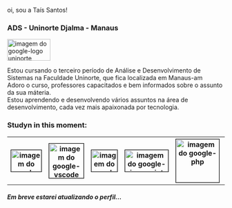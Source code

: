 oi, sou a Taís Santos!

<h3>ADS - Uninorte Djalma - Manaus</h3>

<img src="https://media.licdn.com/dms/image/v2/D4D0BAQGqEj1zLsTI3Q/company-logo_200_200/company-logo_200_200/0/1664983523234?e=2147483647&v=beta&t=5Hy61unXLCOA7SP58WS2kJuOv5KFnfn-KpOyqsSPK-M"
  alt="imagem do google-logo uninorte"
  width="100px"
  height="50px"
  />

<p>Estou cursando o terceiro período de Análise e Desenvolvimento de Sistemas na Faculdade Uninorte, que fica localizada em Manaus-am<br>Adoro o curso, professores capacitados e bem informados sobre o assunto da sua máteria.<br>Estou aprendendo e desenvolvendo vários assuntos na área de desenvolvimento, cada vez mais apaixonada por tecnologia.</p>

<h3>Studyn in this moment:</h3>
<table style="width:100%">
  <tr>
    <th>
    <img src="https://images.sftcdn.net/images/t_app-icon-m/p/917c77e8-96d1-11e6-8453-00163ed833e7/3780880766/mysql-com-icon.png"
    alt="imagem do google-mysql"
    width="70px"
    height="50px"
    style= "border:1px solid black;"
  />
    </th>
    <th>
    <img src="https://media.tekpon.com/2023/08/Microsoft-Visual-Studio-Code-Logo.webp"
    alt="imagem do google-vscode"
    width="80px"
    height="80px"
    style= "border:1px solid black;"
  />
    </th>
    <th>
    <img src="https://i.pinimg.com/564x/c1/78/5d/c1785d50a929254419fa4aad0560b058.jpg"
    alt="imagem do google-bootstrap"
    width="60px"
    height="50px"
    style= "border:1px solid black;"
  />
    </th>
    <th>
    <img src="https://apexensino.com.br/wp-content/uploads/2017/11/html-css-javascript.jpg"
    alt="imagem do google-javascript"
    width="100px"
    height="50px"
    style= "border:1px solid black;"
  />
    </th>
    <th>
    <img src="https://static.cdnlogo.com/logos/p/44/php.svg"
    alt="imagem do google-php"
    width="100px"
    height="100px"
    style= "border:1px solid black;"
  />
    </th>
    <th>
    <img src="https://encrypted-tbn0.gstatic.com/images?q=tbn:ANd9GcT-X6ZnN_k8jLW1pOVpGAGqLe1Isof-_Saq9WWPNvG3TUgQSIx6oY6YaL-oyn5HvMz4TOM&usqp=CAU"
    alt="imagem do google-ionic"
    width="60px"
    height="60px"
    style= "border:1px solid black;"
  />
    </th>

</table>

<h5>Em breve estarei atualizando o perfil...</h5>

 

  

